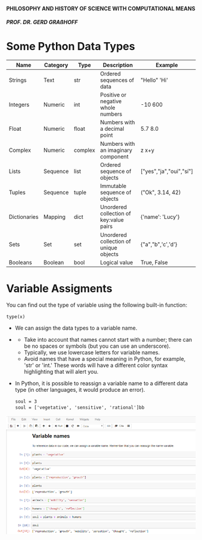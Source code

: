 #### PHILOSOPHY AND HISTORY OF SCIENCE WITH COMPUTATIONAL MEANS

##### PROF. DR. GERD GRAßHOFF 



# Some Python Data Types

| Name         | Category | Type    | Description                             | Example                 |
| ------------ | -------- | ------- | --------------------------------------- | ----------------------- |
| Strings      | Text     | str     | Ordered sequences of data               | "Hello"    'Hi'         |
| Integers     | Numeric  | int     | Positive or negative whole numbers      | -10          600        |
| Float        | Numeric  | float   | Numbers with a decimal point            | 5.7            8.0      |
| Complex      | Numeric  | complex | Numbers with an imaginary component     | z              x+y      |
| Lists        | Sequence | list    | Ordered sequence of objects             | ["yes","ja","oui","sí"] |
| Tuples       | Sequence | tuple   | Immutable sequence of objects           | ("Ok", 3.14, 42)        |
| Dictionaries | Mapping  | dict    | Unordered collection of key:value pairs | {'name': 'Lucy'}        |
| Sets         | Set      | set     | Unordered collection of unique objects  | {"a","b",'c','d'}       |
| Booleans     | Boolean  | bool    | Logical value                           | True, False             |



# Variable Assigments

You can find out the type of variable using the following built-in function:

```
type(x)
```

- We can assign the data types to a variable name.

- - Take into account that names cannot start with a number; there can be no spaces or symbols (but you can use an underscore).
  - Typically, we use lowercase letters for variable names.
  - Avoid names that have a special meaning in Python, for example, 'str' or 'int.' These words will have a different color syntax highlighting that will alert you. 

- In Python, it is possible to reassign a variable name to a different data type (in other languages, it would produce an error).

  ```
  soul = 3
  soul = ['vegetative', 'sensitive', 'rational']bb
  ```

![variables](assets/variables.PNG)


